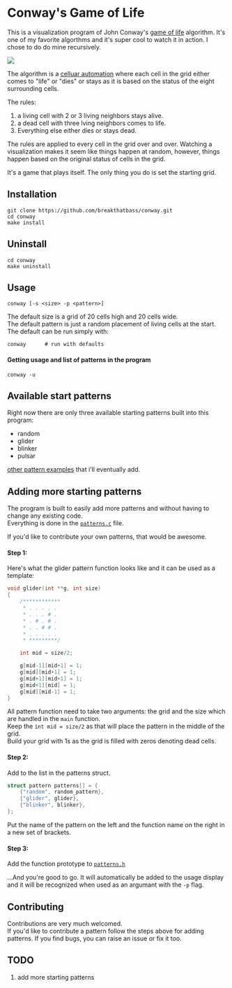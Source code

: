 # Conway's Game of Life
This is a visualization program of John Conway's [game of life](https://en.wikipedia.org/wiki/Conway%27s_Game_of_Life) algorithm. It's one of my favorite algorthms and it's super cool to watch it in action. I chose to do do mine recursively.

<img src="conway.gif">

The algorithm is a [celluar automation](https://en.wikipedia.org/wiki/Cellular_automaton) where each cell in the grid either comes to "life" or "dies" or stays as it is based on the status of the eight surrounding cells. 

The rules:  
1. a living cell with 2 or 3 living neighbors stays alive.
2. a dead cell with three lving neighbors comes to life.
3. Everything else either dies or stays dead.

The rules are applied to every cell in the grid over and over. Watching a visualization makes it seem like things happen at random, however, things happen based on the original status of cells in the grid.  

It's a game that plays itself. The only thing you do is set the starting grid.



## Installation
```
git clone https://github.com/breakthatbass/conway.git
cd conway
make install
```

## Uninstall
```
cd conway
make uninstall
```

## Usage
```
conway [-s <size> -p <pattern>]
```
The default size is a grid of 20 cells high and 20 cells wide.  
The default pattern is just a random placement of living cells at the start.  
The default can be run simply with:
```
conway      # run with defaults
```
#### Getting usage and list of patterns in the program
```
conway -u
```
## Available start patterns
Right now there are only three available starting patterns built into this program:
- random
- glider
- blinker
- pulsar

[other pattern examples](https://en.wikipedia.org/wiki/Conway%27s_Game_of_Life#Examples_of_patterns) that i'll eventually add.


## Adding more starting patterns
The program is built to easily add more patterns and without having to change any existing code.  
Everything is done in the [`patterns.c`](https://github.com/breakthatbass/conway/blob/main/patterns.c) file.  

If you'd like to contribute your own patterns, that would be awesome.

#### **Step 1:**

Here's what the glider pattern function looks like and it can be used as a template:
```c
void glider(int **g, int size)
{
	/************
	 * . . . . . 
	 * . . . # .
	 * . # . # .
	 * . . # # .
	 * . . . . .
	 * *********/

	int mid = size/2;

	g[mid-1][mid+1] = 1;
	g[mid][mid+1] = 1;
	g[mid+1][mid+1] = 1;
	g[mid+1][mid] = 1;
	g[mid][mid-1] = 1;
}
```
All pattern function need to take two arguments: the grid and the size which are handled in the `main` function.  
Keep the `int mid = size/2` as that will place the pattern in the middle of the grid.  
Build your grid with 1s as the grid is filled with zeros denoting dead cells.  

#### **Step 2:**
Add to the list in the patterns struct.
```c
struct pattern patterns[] = {
    {"random", random_pattern},
    {"glider", glider},
    {"blinker", blinker},
};
```
Put the name of the pattern on the left and the function name on the right in a new set of brackets.

#### **Step 3:**
Add the function prototype to [`patterns.h`](https://github.com/breakthatbass/conway/blob/main/patterns.h)  

...And you're good to go. It will automatically be added to the usage display and it will be recognized when used as an argumant with the `-p` flag.

## Contributing
Contributions are very much welcomed.  
If you'd like to contribute a pattern follow the steps above for adding patterns. If you find bugs, you can raise an issue or fix it too.

## TODO
1. add more starting patterns
